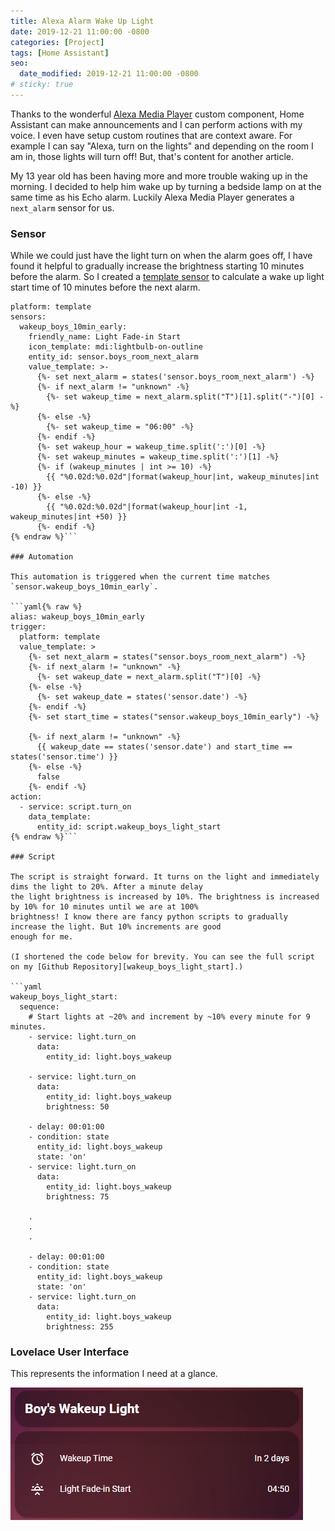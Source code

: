```yaml
---
title: Alexa Alarm Wake Up Light
date: 2019-12-21 11:00:00 -0800
categories: [Project]
tags: [Home Assistant]
seo:
  date_modified: 2019-12-21 11:00:00 -0800
# sticky: true
---
```


Thanks to the wonderful [Alexa Media Player][alexa_media_player] custom component,
Home Assistant can make announcements and I can perform actions with my voice. I even have setup custom routines that
are context aware. For example I can say "Alexa, turn on the lights" and depending on the room I am in, those lights
will turn off! But, that's content for another article.

My 13 year old has been having more and more trouble waking up in the morning. I decided to help him wake up by turning
a bedside lamp on at the same time as his Echo alarm. Luckily Alexa Media Player generates a `next_alarm` sensor for us.

### Sensor

While we could just have the light turn on when the alarm goes off, I have found it helpful to gradually increase the
brightness starting 10 minutes before the alarm. So I created a [template sensor][template_sensor] to calculate a wake
up light start time of 10 minutes before the next alarm.

```yaml{% raw %}
platform: template
sensors:
  wakeup_boys_10min_early:
    friendly_name: Light Fade-in Start
    icon_template: mdi:lightbulb-on-outline
    entity_id: sensor.boys_room_next_alarm
    value_template: >-
      {%- set next_alarm = states('sensor.boys_room_next_alarm') -%}
      {%- if next_alarm != "unknown" -%}
        {%- set wakeup_time = next_alarm.split("T")[1].split("-")[0] -%}
      {%- else -%}
        {%- set wakeup_time = "06:00" -%}
      {%- endif -%}
      {%- set wakeup_hour = wakeup_time.split(':')[0] -%}
      {%- set wakeup_minutes = wakeup_time.split(':')[1] -%}
      {%- if (wakeup_minutes | int >= 10) -%}
        {{ "%0.02d:%0.02d"|format(wakeup_hour|int, wakeup_minutes|int -10) }}
      {%- else -%}
        {{ "%0.02d:%0.02d"|format(wakeup_hour|int -1, wakeup_minutes|int +50) }}
      {%- endif -%}
{% endraw %}```

### Automation

This automation is triggered when the current time matches `sensor.wakeup_boys_10min_early`.

```yaml{% raw %}
alias: wakeup_boys_10min_early
trigger:
  platform: template
  value_template: >
    {%- set next_alarm = states("sensor.boys_room_next_alarm") -%}
    {%- if next_alarm != "unknown" -%}
      {%- set wakeup_date = next_alarm.split("T")[0] -%}
    {%- else -%}
      {%- set wakeup_date = states('sensor.date') -%}
    {%- endif -%}
    {%- set start_time = states("sensor.wakeup_boys_10min_early") -%}

    {%- if next_alarm != "unknown" -%}
      {{ wakeup_date == states('sensor.date') and start_time == states('sensor.time') }}
    {%- else -%}
      false
    {%- endif -%}
action:
  - service: script.turn_on
    data_template:
      entity_id: script.wakeup_boys_light_start
{% endraw %}```

### Script

The script is straight forward. It turns on the light and immediately dims the light to 20%. After a minute delay
the light brightness is increased by 10%. The brightness is increased by 10% for 10 minutes until we are at 100%
brightness! I know there are fancy python scripts to gradually increase the light. But 10% increments are good
enough for me.

(I shortened the code below for brevity. You can see the full script on my [Github Repository][wakeup_boys_light_start].)

```yaml
wakeup_boys_light_start:
  sequence:
    # Start lights at ~20% and increment by ~10% every minute for 9 minutes.
    - service: light.turn_on
      data:
        entity_id: light.boys_wakeup

    - service: light.turn_on
      data:
        entity_id: light.boys_wakeup
        brightness: 50

    - delay: 00:01:00
    - condition: state
      entity_id: light.boys_wakeup
      state: 'on'
    - service: light.turn_on
      data:
        entity_id: light.boys_wakeup
        brightness: 75

    .
    .
    .

    - delay: 00:01:00
    - condition: state
      entity_id: light.boys_wakeup
      state: 'on'
    - service: light.turn_on
      data:
        entity_id: light.boys_wakeup
        brightness: 255
```

### Lovelace User Interface

This represents the information I need at a glance.

![My Alexa Alarm Lovelace UI](/assets/img/2019-12-20-alexa-alarm.png)

[alexa_media_player]: https://github.com/custom-components/alexa_media_player
[template_sensor]: https://www.home-assistant.io/integrations/template/
[wakeup_boys_light_start]: https://github.com/brianhanifin/Home-Assistant-Config/blob/master/scripts/wakeup/wakeup_boys_light_start.yaml
